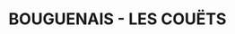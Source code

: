 ---
title: BOUGUENAIS - LES COUËTS
url: /bouguenais-les-couets/
latitude: 47.18
longitude: -1.588
---